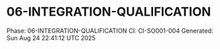 # 06-INTEGRATION-QUALIFICATION
Phase: 06-INTEGRATION-QUALIFICATION
CI: CI-SO001-004
Generated: Sun Aug 24 22:41:12 UTC 2025
